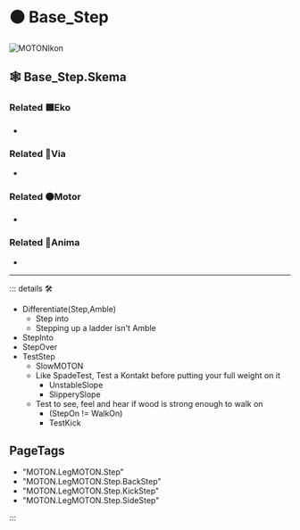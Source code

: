 # 🟠 <motor>Base_Step</motor>

![MOTONIkon](/Ikon/Motor_Ikon.png)

## 🕸 Base_Step.Skema

### Related 🟩<ekos>Eko</ekos>

-

### Related 🔻<via>Via</via>

-

### Related 🟠<motor>Motor</motor>

-

### Related 💜<anima>Anima</anima>

-

---

<!-- =================================================== -->
<!-- =================================================== -->
<!-- =================================================== -->
<!-- =================================================== -->
<!-- =================================================== -->
::: details 🛠

- Differentiate(Step,Amble)
    - Step into
    - Stepping up a ladder isn't Amble
- StepInto
- StepOver
- TestStep
    - SlowMOTON
    - Like SpadeTest, Test a Kontakt before putting your full weight on it
        - UnstableSlope
        - SlipperySlope
    - Test to see, feel and hear if wood is strong enough to walk on
        - (StepOn != WalkOn)
        - TestKick

<h2>PageTags</h2>

- "MOTON.LegMOTON.Step"
- "MOTON.LegMOTON.Step.BackStep"
- "MOTON.LegMOTON.Step.KickStep"
- "MOTON.LegMOTON.Step.SideStep"

:::
